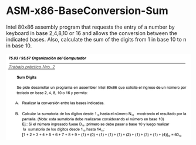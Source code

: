 # ASM-x86-BaseConversion-Sum
Intel 80x86 assembly program that requests the entry of a number by keyboard in base 2,4,8,10 or 16 and allows the conversion between the indicated bases. Also, calculate the sum of the digits from 1 in base 10 to n in base 10.

![Screenshot](Consigna.PNG)  
